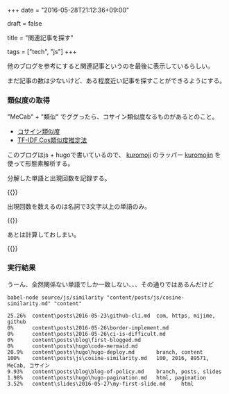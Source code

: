 +++
date = "2016-05-28T21:12:36+09:00"

draft = false

title = "関連記事を探す"

tags = ["tech", "js"]
+++

他のブログを参考にすると関連記事というのを最後に表示しているらしい。

まだ記事の数は少ないけど、ある程度近い記事を探すことができるようにする。

### 類似度の取得

"MeCab" + "類似" でググったら、コサイン類似度なるものがあるとのこと。

- [コサイン類似度](http://www.cse.kyoto-su.ac.jp/~g0846020/keywords/cosinSimilarity.html)
- [TF-IDF Cos類似度推定法](http://qiita.com/nmbakfm/items/6bb91b89571dd68fcea6)

このブログはjs + hugoで書いているので、
[kuromoji](https://www.npmjs.com/package/kuromoji) のラッパー
[kuromojin](https://www.npmjs.com/package/kuromojin) を使って形態素解析する。

分解した単語と出現回数を記録する。

{{<gist-it repo="mijime/mijime.github.io" branch="content" path="source/js/similarity/index.js?slice=54:71">}}

出現回数を数えるのは名詞で3文字以上の単語のみ。

{{<gist-it repo="mijime/mijime.github.io" branch="content" path="source/js/similarity/index.js?slice=32:39">}}

あとは計算しておしまい。

{{<gist-it repo="mijime/mijime.github.io" branch="content" path="source/js/similarity/index.js?slice=71:96">}}

### 実行結果

うーん、全然関係ない単語でしか一致しない、、、その通りではあるんだけど

```
babel-node source/js/similarity "content/posts/js/cosine-similarity.md" "content"

25.26%  content\posts\2016-05-23\github-cli.md  com, https, mijime, github
0%      content\posts\2016-05-26\border-implement.md
0%      content\posts\2016-05-26\ci-is-difficult.md
0%      content\posts\blog\first-blogged.md
0%      content\posts\hugo\code-mermaid.md
20.9%   content\posts\hugo\hugo-deploy.md       branch, content
100%    content\posts\js\cosine-similarity.md   100, 2016, 89571, MeCab, コサイン
9.93%   content\posts\blog\blog-of-policy.md    branch, posts, slides
1.98%   content\posts\hugo\hugo-pagination.md   html, pagination
3.52%   content\slides\2016-05-27\my-first-slide.md     html
```
